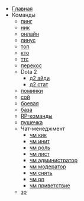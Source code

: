 - [Главная](/)
- Команды
	- [пинг](commands/ping.md)
	- [ник](commands/nick.md)
	- [онлайн](commands/online.md)
	- [линус](commands/linus.md)
	- [топ](commands/top.md)
	- [кто](commands/who.md)
	- [ттс](commands/tts.md)
	- [перекос](commands/curse.md)
	- Dota 2
		- [д2 айди](commands/d2/id.md)
		- [д2 стат](commands/d2/stat.md)
	- [поминки](commands/commemoration.md)
	- [сой](commands/soy.md)
	- [боевая](commands/tacticalpic.md)
	- [база](commands/base.md)
	- [RP-команды](commands/roleplay.md)
	- [пушечка](commands/bassboost.md)
	- Чат-менеджмент
		- [чм кик](commands/cm/kick.md)
		- [чм инит](commands/cm/init.md)
		- [чм роль](commands/cm/role.md)
		- [чм лист](commands/cm/list.md)
		- [чм администратор](commands/cm/admin.md)
		- [чм модератор](commands/cm/moderator.md)
		- [чм снять](commands/cm/purge.md)
		- [чм рп](commands/cm/rp.md)
		- [чм приветствие](commands/cm/greeting.md)
	- [зр](commands/slowreverb.md)